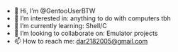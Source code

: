 - 👋 Hi, I’m @GentooUserBTW
- 👀 I’m interested in: anything to do with computers tbh 
- 🌱 I’m currently learning: Shell/C
- 💞️ I’m looking to collaborate on: Emulator projects
- 📫 How to reach me: dar2182005@gmail.com

<!---
GentooUserBTW/GentooUserBTW is a ✨ special ✨ repository because its `README.md` (this file) appears on your GitHub profile.
You can click the Preview link to take a look at your changes.
--->
